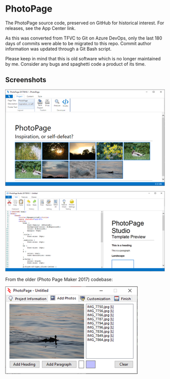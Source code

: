 # PhotoPage

The PhotoPage source code, preserved on GitHub for historical interest. For releases, see the App Center link.

As this was converted from TFVC to Git on Azure DevOps, only the last 180 days of commits were able to be migrated to this repo. Commit author information was updated through a Git Bash script.

Please keep in mind that this is old software which is no longer maintained by me. Consider any bugs and spaghetti code a product of its time.

## Screenshots

![PhotoPage 20170918.1](https://github.com/dotcomboom/PhotoPage/blob/master/Screenshot.png?raw=true)

![PhotoPage 20170918.1 Studio](https://github.com/dotcomboom/PhotoPage/blob/master/Studio.png?raw=true)

From the older (Photo Page Maker 2017) codebase:

![PhotoPage 20170217.1](https://github.com/dotcomboom/PhotoPage/blob/master/Pre-Ribbon.png?raw=true)
